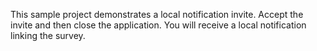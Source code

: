 This sample project demonstrates a local notification invite. Accept the invite and then close the application. 
You will receive a local notification linking the survey.
